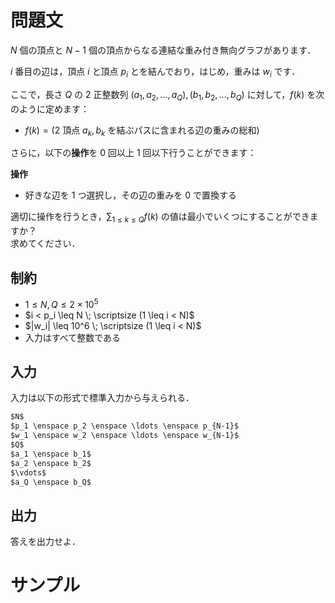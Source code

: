 問題文
=====
$N$ 個の頂点と $N-1$ 個の頂点からなる連結な重み付き無向グラフがあります．  

$i$ 番目の辺は，頂点 $i$ と頂点 $p_i$ とを結んでおり，はじめ，重みは $w_i$ です．  

ここで，長さ $Q$ の $2$ 正整数列 $(a_1, a_2, \ldots, a_Q), (b_1, b_2, \ldots, b_Q)$ に対して，$f(k)$ を次のように定めます：
- $f(k) = (2$ 頂点 $a_k, b_k$ を結ぶパスに含まれる辺の重みの総和$)$


さらに，以下の**操作**を $0$ 回以上 $1$ 回以下行うことができます：

**操作**
- 好きな辺を $1$ つ選択し，その辺の重みを $0$ で置換する


適切に操作を行うとき，$\displaystyle \sum_{1 \leq k \leq Q} f(k)$ の値は最小でいくつにすることができますか？  
求めてください．  

制約
-----
- $1 \leq N, Q \leq 2 \times 10^5$
- $i < p_i \leq N \; \scriptsize (1 \leq i < N)$ 
- $|w_i| \leq 10^6 \; \scriptsize (1 \leq i < N)$
- 入力はすべて整数である

入力
-----
入力は以下の形式で標準入力から与えられる．
```md
$N$  
$p_1 \enspace p_2 \enspace \ldots \enspace p_{N-1}$  
$w_1 \enspace w_2 \enspace \ldots \enspace w_{N-1}$  
$Q$  
$a_1 \enspace b_1$  
$a_2 \enspace b_2$  
$\vdots$  
$a_Q \enspace b_Q$  
```

出力
-----
答えを出力せよ．  

サンプル
=====
```入力例1

```
```出力例1

```
